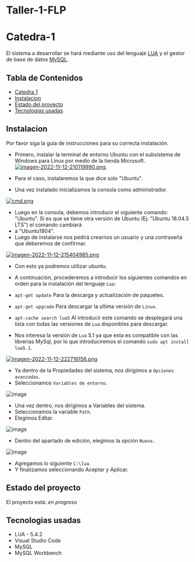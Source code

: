 # Taller-1-FLP

# Catedra-1

El sistema a desarrollar se hará mediante uso del lenguaje [LUA](https://www.lua.org/) y el gestor de base de datos [MySQL](https://www.mysql.com/).

## Tabla de Contenidos
* [Catedra 1](#catedra-1)
* [Instalacion](#instalacion)
* [Estado del proyecto](#estado-del-proyecto)
* [Tecnologias usadas](#tecnologias-usadas)

## Instalacion

Por favor siga la guía de instrucciones para su correcta instalación.

- Primero, instalar la terminal de entorno Ubuntu con el subsistema de Windows para Linux por medio de la tienda Microsoft.
[![imagen-2022-11-12-210119990.png](https://i.postimg.cc/bJx3p24Y/imagen-2022-11-12-210119990.png)](https://postimg.cc/r0pS9z87).
- Para el caso, instalaremos la que dice solo "Ubuntu".

- Una vez instalado inicializamos la consola como administrador.

[![cmd.png](https://i.postimg.cc/Hn4Yw3RG/cmd.png)](https://postimg.cc/rRs2cGqg)

- Luego en la consola, debemos introducir el siguiente comando: "Ubuntu". Si es que se tiene otra versión de Ubuntu (Ej: "Ubuntu 18.04.5 LTS") el comando cambiará
- a "Ubuntu1804".
- Luego de instalarse nos pedirá crearnos un usuario y una contraseña que deberemos de confirmar.

[![imagen-2022-11-12-215404985.png](https://i.postimg.cc/KvqZb9Xz/imagen-2022-11-12-215404985.png)](https://postimg.cc/svWF94gd)

- Con esto ya podremos utilizar ubuntu.


- A continuación, procederemos a introducir los siguientes comandos en orden para la instalación del lenguaje `Lua`:
- `apt-get update` Para la descarga y actualización de paquetes.
- `apt-get upgrade` Para descargar la ultima versión de `Linux`.
- `apt-cache search lua5` Al introducir este comando se desplegará una lista con todas las versiones de `Lua` disponibles para descargar.

- Nos interesa la versión de `Lua` 5.1 ya que esta es compatible con las librerias MySql, por lo que introduciremos el comando `sudo apt install lua5.1`.

 [![imagen-2022-11-12-222716156.png](https://i.postimg.cc/5tF7yt6G/imagen-2022-11-12-222716156.png)](https://postimg.cc/3yYCbYjC)
 
  
  - Ya dentro de la Propiedades del sistema, nos dirigimos a `Opciones avanzadas`.
  - Seleccionamos `Variables de entorno`.
  
  ![image](https://user-images.githubusercontent.com/116284986/201191632-75bdc06c-ed4f-43f7-91d9-edc090a5a35c.png)
  
  - Una vez dentro, nos dirigimos a Variables del sistema.
  - Seleccionamos la variable `Path`.
  - Elegimos Editar.
  
  ![image](https://user-images.githubusercontent.com/116284986/201192138-ca7468f8-3bbc-458f-875e-c83c861f3447.png)

  - Dentro del apartado de edición, elegimos la opción `Nuevo.`
  
  ![image](https://user-images.githubusercontent.com/116284986/201192410-c57243da-c48a-4328-bc4d-3b3744451f34.png)
  
  - Agregamos lo siguiente `C:\lua`.
  - Y finalizamos seleccionando Aceptar y Aplicar.
  
## Estado del proyecto

El proyecto está: _en progreso_

## Tecnologias usadas

 - LUA - 5.4.2
 - Visual Studio Code
 - MySQL
 - MySQL Workbench
